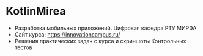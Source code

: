 # KotlinMirea
* Разработка мобильных приложений. Цифровая кафедра РТУ МИРЭА
* Сайт курса: https://innovationcampus.ru/
* Решения практических задач с курса и скриншоты Контрольных тестов
